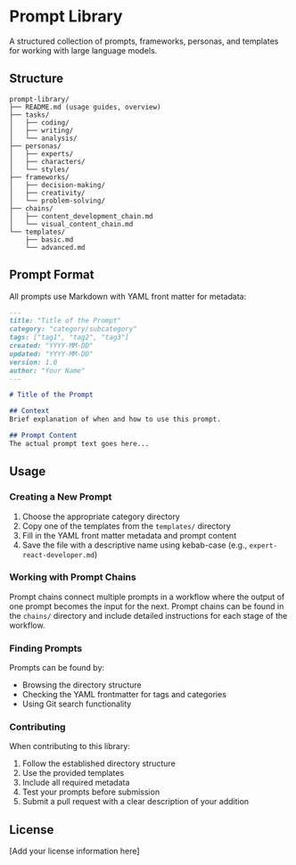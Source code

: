 # Prompt Library

A structured collection of prompts, frameworks, personas, and templates for working with large language models.

## Structure

```
prompt-library/
├── README.md (usage guides, overview)
├── tasks/
│   ├── coding/
│   ├── writing/
│   └── analysis/
├── personas/
│   ├── experts/
│   ├── characters/
│   └── styles/
├── frameworks/
│   ├── decision-making/
│   ├── creativity/
│   └── problem-solving/
├── chains/
│   ├── content_development_chain.md
│   └── visual_content_chain.md
└── templates/
    ├── basic.md
    └── advanced.md
```

## Prompt Format

All prompts use Markdown with YAML front matter for metadata:

```markdown
---
title: "Title of the Prompt"
category: "category/subcategory"
tags: ["tag1", "tag2", "tag3"]
created: "YYYY-MM-DD"
updated: "YYYY-MM-DD"
version: 1.0
author: "Your Name"
---

# Title of the Prompt

## Context
Brief explanation of when and how to use this prompt.

## Prompt Content
The actual prompt text goes here...
```

## Usage

### Creating a New Prompt

1. Choose the appropriate category directory
2. Copy one of the templates from the `templates/` directory
3. Fill in the YAML front matter metadata and prompt content
4. Save the file with a descriptive name using kebab-case (e.g., `expert-react-developer.md`)

### Working with Prompt Chains

Prompt chains connect multiple prompts in a workflow where the output of one prompt becomes the input for the next. Prompt chains can be found in the `chains/` directory and include detailed instructions for each stage of the workflow.

### Finding Prompts

Prompts can be found by:
- Browsing the directory structure
- Checking the YAML frontmatter for tags and categories
- Using Git search functionality

### Contributing

When contributing to this library:
1. Follow the established directory structure
2. Use the provided templates
3. Include all required metadata
4. Test your prompts before submission
5. Submit a pull request with a clear description of your addition

## License

[Add your license information here]
